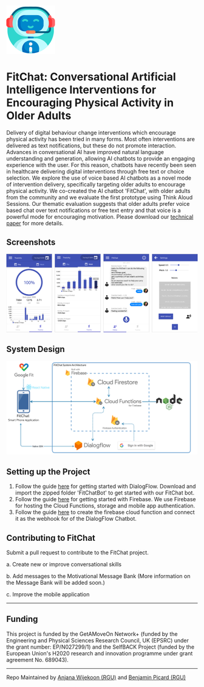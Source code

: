 <img src="https://raw.githubusercontent.com/RGU-Computing/fitchat/master/assets/bot.png">

# FitChat: Conversational Artificial Intelligence Interventions for Encouraging Physical Activity in Older Adults

Delivery of digital behaviour change interventions which encourage physical activity has been tried in many forms. Most often interventions are delivered as text notifications, but these do not promote interaction. Advances in conversational AI have improved natural language understanding and generation, allowing AI chatbots to provide an engaging experience with the user. For this reason, chatbots have recently been seen in healthcare delivering digital interventions through free text or choice selection. We explore the use of voice based AI chatbots as a novel mode of intervention delivery, specifically targeting older adults to encourage physical activity. We co-created the AI chatbot 'FitChat', with older adults from the community and we evaluate the first prototype using Think Aloud Sessions. Our thematic evaluation suggests that older adults prefer voice based chat over text notifications or free text entry and that voice is a powerful mode for encouraging motivation.
Please download our [technical paper](https://getamoveon.ac.uk/media/pages/funded-projects/conversational-intervention/3732446674-1581531361/nirmali-wiratunga-fitchat-full-technical-report.pdf) for more details.

## Screenshots

<img src="https://raw.githubusercontent.com/RGU-Computing/fitchat/master/assets/screenshot.png" width="800">

## System Design 

<img src="https://raw.githubusercontent.com/RGU-Computing/fitchat/master/assets/fitchat.jpg" width="700">

## Setting up the Project
1. Follow the guide [here](https://cloud.google.com/dialogflow/docs/quick) for getting started with DialogFlow. Download and import the zipped folder 'FitChatBot' to get started with our FitChat bot. 
2. Follow the guide [here](https://firebase.google.com/docs/projects/learn-more) for getting started with Firebase. We use Firebase for hosting the Cloud Functions, storage and mobile app authentication. 
3. Follow the guide [here](https://github.com/dialogflow/dialogflow-fulfillment-nodejs) to create the firebase cloud function and connect it as the webhook for of the DialogFlow Chatbot.  

## Contributing to FitChat

Submit a pull request to contribute to the FitChat project. 

a. Create new or improve conversational skills

b. Add messages to the Motivational Message Bank (More information on the Message Bank will be added soon.)

c. Improve the mobile application


----

## Funding 

This project is funded by the GetAMoveOn Network+ (funded by the Engineering and Physical Sciences Research Council, UK (EPSRC) under the grant number: EP/N027299/1) and the SelfBACK Project (funded by the European Union's H2020 research and innovation programme under grant agreement No. 689043).


----
Repo Maintained by [Anjana Wijekoon (RGU)](https://github.com/anjanaw) and [Benjamin Picard (RGU)](https://github.com/BenjaminPcrd/) 
